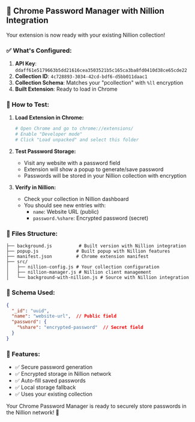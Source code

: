 ## 🎉 Chrome Password Manager with Nillion Integration

Your extension is now ready with your existing Nillion collection!

### ✅ What's Configured:

1. **API Key**: `ddaff61e5179663b5dd21616cea3503521b5c165ca3ba8fd0410d38ce65cde22`
2. **Collection ID**: `4c728893-3034-42cd-bdf6-d5bb011daac1`
3. **Collection Schema**: Matches your "pcollection" with `%ll` encryption
4. **Built Extension**: Ready to load in Chrome

### 🚀 How to Test:

1. **Load Extension in Chrome:**
   ```bash
   # Open Chrome and go to chrome://extensions/
   # Enable "Developer mode" 
   # Click "Load unpacked" and select this folder
   ```

2. **Test Password Storage:**
   - Visit any website with a password field
   - Extension will show a popup to generate/save password
   - Passwords will be stored in your Nillion collection with encryption

3. **Verify in Nillion:**
   - Check your collection in Nillion dashboard
   - You should see new entries with:
     - `name`: Website URL (public)
     - `password.%share`: Encrypted password (secret)

### 📁 Files Structure:
```
├── background.js          # Built version with Nillion integration
├── popup.js              # Built popup with Nillion features  
├── manifest.json         # Chrome extension manifest
├── src/
│   ├── nillion-config.js # Your collection configuration
│   ├── nillion-manager.js # Nillion client management
│   └── background-with-nillion.js # Source with Nillion integration
```

### 🔧 Schema Used:
```json
{
  "_id": "uuid",
  "name": "website-url",  // Public field
  "password": {
    "%share": "encrypted-password"  // Secret field
  }
}
```

### 🎯 Features:
- ✅ Secure password generation
- ✅ Encrypted storage in Nillion network
- ✅ Auto-fill saved passwords
- ✅ Local storage fallback
- ✅ Uses your existing collection

Your Chrome Password Manager is ready to securely store passwords in the Nillion network! 🔐
